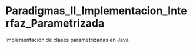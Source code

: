# Paradigmas_II_Implementacion_Interfaz_Parametrizada
Implementación de clases parametrizadas en Java
